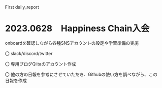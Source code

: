 First daily_report
# 2023.0628　Happiness Chain入会
onboardを確認しながら各種SNSアカウントの設定や学習準備の実施

〇 slack/discord/twitter

〇 専用ブログQiitaのアカウント作成

〇 他の方の日報を参考にさせていただき、Githubの使い方を調べながら、この日報を作成
